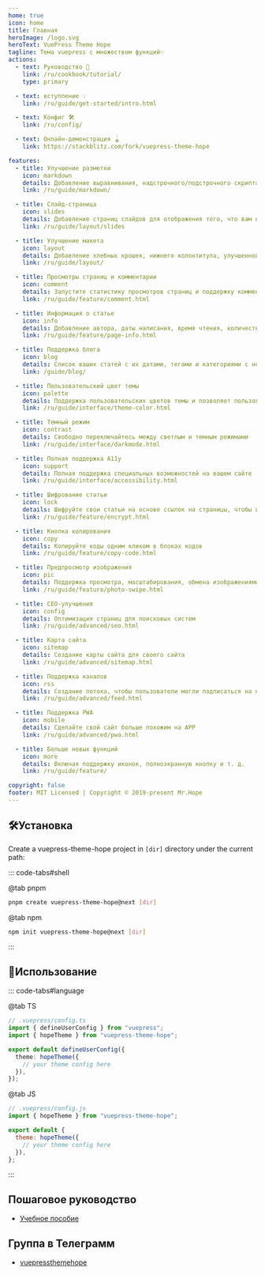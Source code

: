 ```yaml
---
home: true
icon: home
title: Главная
heroImage: /logo.svg
heroText: VuePress Theme Hope
tagline: Тема vuepress с множеством функций✨
actions:
  - text: Руководство 🧭
    link: /ru/cookbook/tutorial/
    type: primary

  - text: вступление 💡
    link: /ru/guide/get-started/intro.html

  - text: Конфиг 🛠
    link: /ru/config/

  - text: Онлайн-демонстрация 🪀
    link: https://stackblitz.com/fork/vuepress-theme-hope

features:
  - title: Улучшение разметки
    icon: markdown
    details: Добавление выравнивания, надстрочного/подстрочного скрипта, сноски, списка задач, текста, блок-схемы, диаграммы, выделения и поддержка презентации в Markdown
    link: /ru/guide/markdown/

  - title: Слайд-страница
    icon: slides
    details: Добавление страниц слайдов для отображения того, что вам нравится
    link: /ru/guide/layout/slides

  - title: Улучшение макета
    icon: layout
    details: Добавление хлебных крошек, нижнего колонтитула, улучшенной панели навигации, улучшенной навигации по страницам и т. д.
    link: /ru/guide/layout/

  - title: Просмотры страниц и комментарии
    icon: comment
    details: Запустите статистику просмотров страниц и поддержку комментариев с помощью Waline
    link: /ru/guide/feature/comment.html

  - title: Информация о статье
    icon: info
    details: Добавление автора, даты написания, время чтения, количество слов и другой информации в свою статью
    link: /ru/guide/feature/page-info.html

  - title: Поддержка блога
    icon: blog
    details: Список ваших статей с их датами, тегами и категориями с некоторыми потрясающими макетами
    link: /guide/blog/

  - title: Пользовательский цвет темы
    icon: palette
    details: Поддержка пользовательских цветов темы и позволяет пользователям переключаться между предустановленными цветами темы
    link: /ru/guide/interface/theme-color.html

  - title: Темный режим
    icon: contrast
    details: Свободно переключайтесь между светлым и темным режимами
    link: /ru/guide/interface/darkmode.html

  - title: Полная поддержка A11y
    icon: support
    details: Полная поддержка специальных возможностей на вашем сайте
    link: /ru/guide/interface/accessibility.html

  - title: Шифрование статьи
    icon: lock
    details: Шифруйте свои статьи на основе ссылок на страницы, чтобы их мог видеть только тот, кому вы хотите
    link: /ru/guide/feature/encrypt.html

  - title: Кнопка копирования
    icon: copy
    details: Копируйте коды одним кликом в блоках кодов
    link: /ru/guide/feature/copy-code.html

  - title: Предпросмотр изображения
    icon: pic
    details: Поддержка просмотра, масштабирования, обмена изображениями на странице, например, в галерее
    link: /ru/guide/feature/photo-swipe.html

  - title: СЕО-улучшения
    icon: config
    details: Оптимизация страниц для поисковых систем
    link: /ru/guide/advanced/seo.html

  - title: Карта сайта
    icon: sitemap
    details: Создание карты сайта для своего сайта
    link: /ru/guide/advanced/sitemap.html

  - title: Поддержка каналов
    icon: rss
    details: Создание потока, чтобы пользователи могли подписаться на него
    link: /ru/guide/advanced/feed.html

  - title: Поддержка PWA
    icon: mobile
    details: Сделайте свой сайт больше похожим на APP
    link: /ru/guide/advanced/pwa.html

  - title: Больше новых функций
    icon: more
    details: Включая поддержку иконок, полноэкранную кнопку и т. д.
    link: /ru/guide/feature/

copyright: false
footer: MIT Licensed | Copyright © 2019-present Mr.Hope
---
```


## 🛠Установка

Create a vuepress-theme-hope project in `[dir]` directory under the current path:

::: code-tabs#shell

@tab pnpm

```bash
pnpm create vuepress-theme-hope@next [dir]
```

@tab npm

```bash
npm init vuepress-theme-hope@next [dir]
```

:::

## 🚀Использование

::: code-tabs#language

@tab TS

```ts
// .vuepress/config.ts
import { defineUserConfig } from "vuepress";
import { hopeTheme } from "vuepress-theme-hope";

export default defineUserConfig({
  theme: hopeTheme({
    // your theme config here
  }),
});
```

@tab JS

```js
// .vuepress/config.js
import { hopeTheme } from "vuepress-theme-hope";

export default {
  theme: hopeTheme({
    // your theme config here
  }),
};
```

:::

## Пошаговое руководство

- [Учебное пособие](cookbook/tutorial/README.md)

## Группа в Телеграмм

- [vuepressthemehope](https://t.me/vuepressthemehope)

<!-- markdownlint-disable -->

<NetlifyBadge alt="Деплой от Netlify" />

<script setup lang="ts">
import NetlifyBadge from "@NetlifyBadge";
</script>
